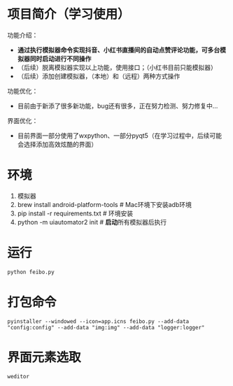 # 项目简介（学习使用）
功能介绍：
- **通过执行模拟器命令实现抖音、小红书直播间的自动点赞评论功能，可多台模拟器同时启动进行不同操作**
- （后续）脱离模拟器实现以上功能，使用接口；（小红书目前只能模拟器）
- （后续）添加创建模拟器，（本地）和（远程）两种方式操作

功能优化：
- 目前由于新添了很多新功能，bug还有很多，正在努力检测、努力修复中...

界面优化：
- 目前界面一部分使用了wxpython、一部分pyqt5（在学习过程中，后续可能会选择添加高效炫酷的界面）

# 环境
1. 模拟器
2. brew install android-platform-tools # Mac环境下安装adb环境
3. pip install -r requirements.txt # 环境安装
4. python -m uiautomator2 init # **启动**所有模拟器后执行

# 运行
```python
python feibo.py 
```

# 打包命令
```shell
pyinstaller --windowed --icon=app.icns feibo.py --add-data "config:config" --add-data "img:img" --add-data "logger:logger"
```

# 界面元素选取
```shell
weditor
```
